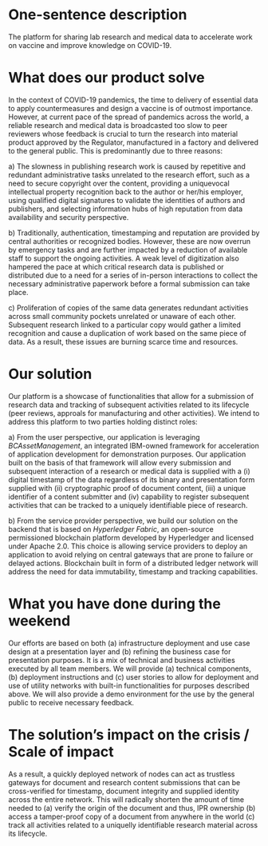 
# One-sentence description

The platform for sharing lab research and medical data to accelerate work on vaccine and improve knowledge on COVID-19.

# What does our product solve

In the context of COVID-19 pandemics, the time to delivery of essential data to apply countermeasures and design a vaccine is of outmost importance. However, at current pace of the spread of pandemics across the world, a reliable research and medical data is broadcasted too slow to peer reviewers whose feedback is crucial to turn the research into material product approved by the Regulator, manufactured in a factory and delivered to the general public. This is predominantly due to three reasons:

a) The slowness in publishing research work is caused by repetitive and redundant administrative tasks unrelated to the research effort, such as a need to secure copyright over the content, providing a uniquevocal intellectual property recognition back to the author or her/his employer, using qualified digital signatures to validate the identities of authors and publishers, and selecting information hubs of high reputation from data availability and security perspective. 

b) Traditionally, authentication, timestamping and reputation are provided by central authorities or recognized bodies. However, these are now overrun by emergency tasks and are further impacted by a reduction of available staff to support the ongoing activities. A weak level of digitization also hampered the pace at which critical research data is published or distributed due to a need for a series of in-person interactions to collect the necessary administrative paperwork before a formal submission can take place. 

c) Proliferation of copies of the same data generates redundant activities across small community pockets unrelated or unaware of each other. Subsequent research linked to a particular copy would gather a limited recognition and cause a duplication of work based on the same piece of data. As a result, these issues are burning scarce time and resources.

# Our solution

Our platform is a showcase of functionalities that allow for a submission of research data and tracking of subsequent activities related to its lifecycle (peer reviews, approals for manufacturing and other activities). We intend to address this platform to two parties holding distinct roles:

a) From the user perspective, our application is leveraging *BCAssetManagement*, an integrated IBM-owned framework for acceleration of application development for demonstration purposes. Our application built on the basis of that framework will allow every submission and subsequent interaction of a research or medical data is supplied with a (i) digital timestamp of the data regardless of its binary and presentation form supplied with (ii) cryptographic proof of document content, (iii) a unique identifier of a content submitter and (iv) capability to register subsequent activities that can be tracked to a uniquely identifiable piece of research.

b) From the service provider perspective, we build our solution on the backend that is based on *Hyperledger Fabric*, an open-source permissioned blockchain platform developed by Hyperledger and licensed under Apache 2.0. This choice is allowing service providers to deploy an application to avoid relying on central gateways that are prone to failure or delayed actions. Blockchain built in form of a distributed ledger network will address the need for data immutability, timestamp and tracking capabilities.

# What you have done during the weekend

Our efforts are based on both (a) infrastructure deployment and use case design at a presentation layer and (b) refining the business case for presentation purposes. It is a mix of technical and business activities executed by all team members. 
We will provide (a) technical components, (b) deployment instructions and (c) user stories to allow for deployment and use of utility networks with built-in functionalities for purposes described above. We will also provide a demo environment for the use by the general public to receive necessary feedback.

# The solution’s impact on the crisis / Scale of impact

As a result, a quickly deployed network of nodes can act as trustless gateways for document and research content submissions that can be cross-verified for timestamp, document integrity and supplied identity across the entire network. This will radically shorten the amount of time needed to (a) verify the origin of the document and thus, IPR ownership (b) access a tamper-proof copy of a document from anywhere in the world (c) track all activities related to a uniquelly identifiable research material across its lifecycle.
